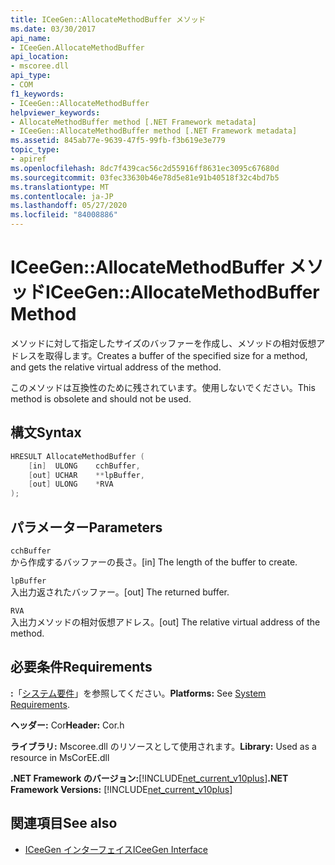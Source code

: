 ```yaml
---
title: ICeeGen::AllocateMethodBuffer メソッド
ms.date: 03/30/2017
api_name:
- ICeeGen.AllocateMethodBuffer
api_location:
- mscoree.dll
api_type:
- COM
f1_keywords:
- ICeeGen::AllocateMethodBuffer
helpviewer_keywords:
- AllocateMethodBuffer method [.NET Framework metadata]
- ICeeGen::AllocateMethodBuffer method [.NET Framework metadata]
ms.assetid: 845ab77e-9639-47f5-99fb-f3b619e3e779
topic_type:
- apiref
ms.openlocfilehash: 8dc7f439cac56c2d55916ff8631ec3095c67680d
ms.sourcegitcommit: 03fec33630b46e78d5e81e91b40518f32c4bd7b5
ms.translationtype: MT
ms.contentlocale: ja-JP
ms.lasthandoff: 05/27/2020
ms.locfileid: "84008886"
---
```

# <a name="iceegenallocatemethodbuffer-method"></a><span data-ttu-id="6aa90-102">ICeeGen::AllocateMethodBuffer メソッド</span><span class="sxs-lookup"><span data-stu-id="6aa90-102">ICeeGen::AllocateMethodBuffer Method</span></span>
<span data-ttu-id="6aa90-103">メソッドに対して指定したサイズのバッファーを作成し、メソッドの相対仮想アドレスを取得します。</span><span class="sxs-lookup"><span data-stu-id="6aa90-103">Creates a buffer of the specified size for a method, and gets the relative virtual address of the method.</span></span>  
  
 <span data-ttu-id="6aa90-104">このメソッドは互換性のために残されています。使用しないでください。</span><span class="sxs-lookup"><span data-stu-id="6aa90-104">This method is obsolete and should not be used.</span></span>  
  
## <a name="syntax"></a><span data-ttu-id="6aa90-105">構文</span><span class="sxs-lookup"><span data-stu-id="6aa90-105">Syntax</span></span>  
  
```cpp  
HRESULT AllocateMethodBuffer (
    [in]  ULONG    cchBuffer,
    [out] UCHAR    **lpBuffer,  
    [out] ULONG    *RVA  
);  
```  
  
## <a name="parameters"></a><span data-ttu-id="6aa90-106">パラメーター</span><span class="sxs-lookup"><span data-stu-id="6aa90-106">Parameters</span></span>  
 `cchBuffer`  
 <span data-ttu-id="6aa90-107">から作成するバッファーの長さ。</span><span class="sxs-lookup"><span data-stu-id="6aa90-107">[in] The length of the buffer to create.</span></span>  
  
 `lpBuffer`  
 <span data-ttu-id="6aa90-108">入出力返されたバッファー。</span><span class="sxs-lookup"><span data-stu-id="6aa90-108">[out] The returned buffer.</span></span>  
  
 `RVA`  
 <span data-ttu-id="6aa90-109">入出力メソッドの相対仮想アドレス。</span><span class="sxs-lookup"><span data-stu-id="6aa90-109">[out] The relative virtual address of the method.</span></span>  
  
## <a name="requirements"></a><span data-ttu-id="6aa90-110">必要条件</span><span class="sxs-lookup"><span data-stu-id="6aa90-110">Requirements</span></span>  
 <span data-ttu-id="6aa90-111">**:**「[システム要件](../../get-started/system-requirements.md)」を参照してください。</span><span class="sxs-lookup"><span data-stu-id="6aa90-111">**Platforms:** See [System Requirements](../../get-started/system-requirements.md).</span></span>  
  
 <span data-ttu-id="6aa90-112">**ヘッダー:** Cor</span><span class="sxs-lookup"><span data-stu-id="6aa90-112">**Header:** Cor.h</span></span>  
  
 <span data-ttu-id="6aa90-113">**ライブラリ:** Mscoree.dll のリソースとして使用されます。</span><span class="sxs-lookup"><span data-stu-id="6aa90-113">**Library:** Used as a resource in MsCorEE.dll</span></span>  
  
 <span data-ttu-id="6aa90-114">**.NET Framework のバージョン:**[!INCLUDE[net_current_v10plus](../../../../includes/net-current-v10plus-md.md)]</span><span class="sxs-lookup"><span data-stu-id="6aa90-114">**.NET Framework Versions:** [!INCLUDE[net_current_v10plus](../../../../includes/net-current-v10plus-md.md)]</span></span>  
  
## <a name="see-also"></a><span data-ttu-id="6aa90-115">関連項目</span><span class="sxs-lookup"><span data-stu-id="6aa90-115">See also</span></span>

- [<span data-ttu-id="6aa90-116">ICeeGen インターフェイス</span><span class="sxs-lookup"><span data-stu-id="6aa90-116">ICeeGen Interface</span></span>](iceegen-interface.md)
